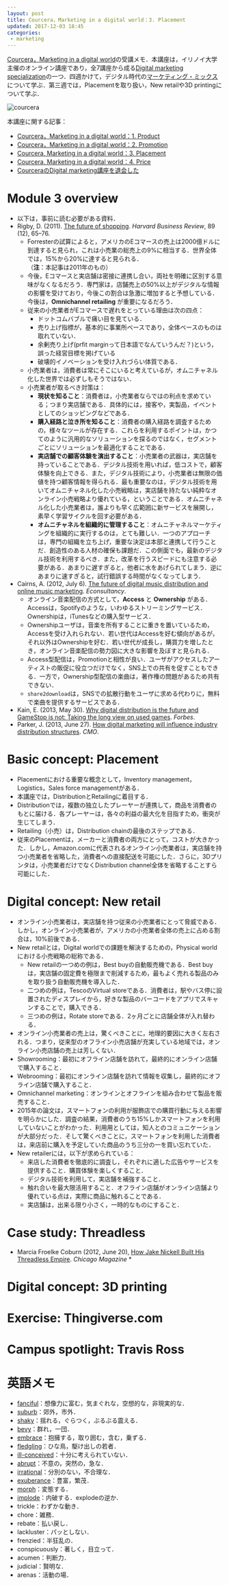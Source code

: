 ```yaml
---
layout: post
title: Courcera，Marketing in a digital world：3. Placement
updated: 2017-12-03 18:45
categories:
 - marketing
---
```


[Courcera，Marketing in a digital world](https://www.coursera.org/learn/marketing-digital)の受講メモ．本講座は，イリノイ大学主催のオンライン講座であり，全7講座から成る[Digital marketing specialization](https://www.coursera.org/specializations/digital-marketing)の一つ．四週かけて，デジタル時代の[マーケティング・ミックス](https://ja.wikipedia.org/wiki/%E3%83%9E%E3%83%BC%E3%82%B1%E3%83%86%E3%82%A3%E3%83%B3%E3%82%B0%E3%83%9F%E3%83%83%E3%82%AF%E3%82%B9)について学ぶ．第三週では，Placementを取り扱い，New retailや3D printingについて学ぶ．

![courcera]({{site.baseurl}}/images/2017-11-18-courcera.png)

本講座に関する記事：
* [Courcera，Marketing in a digital world：1. Product](https://haltaro.github.io/2017/11/08/digital-marketing-1)
* [Courcera，Marketing in a digital world：2. Promotion](https://haltaro.github.io/2017/11/25/digital-marketing-2)
* [Courcera, Marketing in a digital world：3. Placement](https://haltaro.github.io/2017/12/03/digital-marketing-3)
* [Courcera, Marketing in a digital world：4. Price](https://haltaro.github.io/2017/01/07/digital-marketing-4)
* [CourceraのDigital marketing講座を退会した](https://haltaro.github.io/2017/01/07/digital-marketing-retire)

# Module 3 overview

* 以下は，事前に読む必要がある資料．
* Rigby, D. (2011). [The future of shopping](https://hbr.org/2011/12/the-future-of-shopping). *Harvard Business Review*, 89 (12), 65–76.
  * Forresterの試算によると，アメリカのEコマースの売上は2000億ドルに到達すると見られ，これは小売業の総売上の9%に相当する．世界全体では，15%から20%に達すると見られる．（**注**：本記事は2011年のもの）
  * 今後，Eコマースと実店舗は密接に連携し合い，両社を明確に区別する意味がなくなるだろう．専門家は，店舗売上の50%以上がデジタルな情報の影響を受けており，今後この割合は急激に増加すると予想している．今後は，**Omnichannel retailing** が重要になるだろう．
  * 従来の小売業者がEコマースで遅れをとっている理由は次の四点：
    * ドットコムバブルで痛い目を見ている．
    * 売り上げ指標が，基本的に事業所ベースであり，全体ベースのものは取れていない．
    * 余剰売り上げ(prfit marginって日本語でなんていうんだ？)という，誤った経営目標を掲げている
    * 破壊的イノベーションを受け入れづらい体質である．
  * 小売業者は，消費者は常にそこにいると考えているが，オムニチャネル化した世界では必ずしもそうではない．
  * 小売業者が取るべき対策は：
    * **現状を知ること**：消費者は，小売業者ならではの利点を求めている；つまり実店舗である．具体的には，接客や，実製品，イベントとしてのショッピングなどである．
    * **購入経路と泣き所を知ること**：消費者の購入経路を調査するための，様々なツールが存在する．これらを利用するポイントは，かつてのように汎用的なソリューションを探るのではなく，セグメントごとにソリューションを最適化することである．
    * **実店舗での顧客体験を演出すること**：小売業者の武器は，実店舗を持っていることである．デジタル技術を用いれば，低コストで，顧客体験を向上できる．また，デジタル技術により，小売業者は無限の価値を持つ顧客情報を得られる．最も重要なのは，デジタル技術を用いてオムニチャネル化した小売戦略は，実店舗を持たない純粋なオンライン小売戦略より優れている，ということである．オムニチャネル化した小売業者は，誰よりも早く広範囲に新サービスを展開し，素早く学習サイクルを回す必要がある．
    * **オムニチャネルを組織的に管理すること**：​オムニチャネルマーケティングを組織的に実行するのは，とても難しい．一つのアプローチは，専門の組織を立ち上げ，重要な決定は本部と連携して行うことだ．創造性のある人材の確保も課題だ．この側面でも，最新のデジタル技術を利用するべき．また，改革を行うスピードにも注意する必要がある．あまりに遅すぎると，他者に水をあげられてしまう．逆にあまりに速すぎると，試行錯誤する時間がなくなってしまう．
* Cairns, A. (2012, July 6). [The future of digital music distribution and online music marketing](https://econsultancy.com/blog/10275-the-future-of-digital-music-distribution-and-online-music-marketing/). *Econsultancy*.
  * ​オンライン音楽配信の方式として，**Access** と **Ownership** がある．Accessは，Spotifyのような，いわゆるストリーミングサービス．Ownershipは，iTunesなどの購入型サービス．
  * Ownershipユーザは，音楽を所有することに重きを置いているため，Accessを受け入れられない．若い世代はAccessを好む傾向があるが，それ以外はOwnershipを好む．若い世代が成長し，購買力を増したとき，オンライン音楽配信の勢力図に大きな影響を及ぼすと見られる．
  * Access型配信は，Promotionと相性が良い．ユーザがアクセスしたアーティストの販促に役立つだけでなく，SNS上での共有を促すこともできる．一方で，Ownership型配信の楽曲は，著作権の問題があるため共有できない．
  * `share2download`は，SNSでの拡散行動をユーザに求める代わりに，無料で楽曲を提供するサービスである．
* Kain, E. (2013, May 30). [Why digital distribution is the future and GameStop is not: Taking the long view on used games](https://www.forbes.com/sites/erikkain/2013/05/30/why-digital-distribution-is-the-future-and-gamestop-is-not-taking-the-long-view-on-used-games/#583e878d4a5e). *Forbes*.
* Parker, J. (2013, June 27). [How digital marketing will influence industry distribution structures](http://www.cmo.com/features/articles/2013/6/27/how_digital_marketin.html). *CMO*.

# Basic concept: Placement

* Placementにおける重要な概念として，Inventory management，Logistics，Sales force managementがある．
* 本講座では，DistributionとRetailingに着目する．
* Distributionでは，複数の独立したプレーヤーが連携して，商品を消費者のもとに届ける．各プレーヤーは，各々の利益の最大化を目指すため，衝突が生じてしまう．
* Retailing（小売）は，Distribution chainの最後のステップである．
* 従来のPlacementは，メーカーと消費者の両方にとって，コストが大きかった．しかし，Amazon.comに代表されるオンライン小売業者は，実店舗を持つ小売業者を省略した，消費者への直接配送を可能にした．さらに，3Dプリンタは，小売業者だけでなくDistribution channel全体を省略することすら可能にした．

# Digital concept: New retail

* オンライン小売業者は，実店舗を持つ従来の小売業者にとって脅威である．しかし，オンライン小売業者が，アメリカの小売業者全体の売上に占める割合は，10%前後である．
* New retailとは，Digital worldでの課題を解決するための，Physical worldにおける小売戦略の総称である．
  * New retailの一つめの例は，Best buyの自動販売機である．Best buyは，実店舗の固定費を極限まで削減するため，最もよく売れる製品のみを取り扱う自動販売機を導入した．
  * 二つめの例は，TescoのVirtual storeである．消費者は，駅やバス停に設置されたディスプレイから，好きな製品のバーコードをアプリでスキャンすることで，購入できる．
  * 三つめの例は，Rotate storeである．2ヶ月ごとに店舗全体が入れ替わる．
* オンライン小売業者の売上は，驚くべきことに，地理的要因に大きく左右される．つまり，従来型のオフライン小売店舗が充実している地域では，オンライン小売店舗の売上は芳しくない．
* Showrooming：最初にオフライン店舗を訪れて，最終的にオンライン店舗で購入すること．
* Webrooming：最初にオンライン店舗を訪れて情報を収集し，最終的にオフライン店舗で購入すること．
* Omnichannel marketing：オンラインとオフラインを組み合わせて製品を販売すること．
* 2015年の論文は，スマートフォンの利用が服飾店での購買行動に与える影響を明らかにした．調査の結果，消費者のうち15%しかスマートフォンを利用していないことがわかった．利用用としては，知人とのコミュニケーションが大部分だった．そして驚くべきことに，スマートフォンを利用した消費者は，来店前に購入を予定していた商品のうち三分の一を買い忘れていた．
* New retailerには，以下が求められている：
  * 来店した消費者を徹底的に調査し，それぞれに適した広告やサービスを提供すること．購買体験を楽しくすること．
  * デジタル技術を利用して，実店舗を補強すること．
  * 触れ合いを最大限活用すること．オフライン店舗がオンライン店舗より優れている点は，実際に商品に触れることである．
  * 実店舗は，出来る限り小さく，一時的なものにすること．

# Case study: Threadless

* Marcia Froelke Coburn (2012, June 20), [How Jake Nickell Built His Threadless Empire](http://www.chicagomag.com/Chicago-Magazine/July-2012/How-Jake-Nickell-Built-His-Threadless-Empire/). *Chicago Magazine*
  *

# Digital concept: 3D printing

# Exercise: Thingiverse.com

# Campus spotlight: Travis Ross

# 英語メモ
* [fanciful](https://ejje.weblio.jp/content/fanciful)：想像力に富む，気まぐれな，空想的な，非現実的な．
* [suburb](https://ejje.weblio.jp/content/suburb)：郊外，市外．
* [shaky](https://ejje.weblio.jp/content/shaky)：揺れる，ぐらつく，ぶるぶる震える．
* [bevy](https://ejje.weblio.jp/content/bevy)：群れ，一団．
* [embrace](https://ejje.weblio.jp/content/embrace)：抱擁する，取り囲む，含む，乗ずる．
* [fledgling](https://ejje.weblio.jp/content/fledgling)：ひな鳥，駆け出しの若者．
* [ill-conceived](https://ejje.weblio.jp/content/ill-conceived)：十分に考えられていない．
* [abrupt](https://ejje.weblio.jp/content/abrupt)：不意の，突然の，急な．
* [irrational](https://ejje.weblio.jp/content/irrational)：分別のない，不合理な．
* [exuberance](https://ejje.weblio.jp/content/exuberance)：豊富，繁茂．
* [morph](https://ejje.weblio.jp/content/morph)：変態する．
* [implode](https://ejje.weblio.jp/content/implode)：内破する．explodeの逆か．
* trickle：わずかな動き．
* chore：雑務．
* rebate：払い戻し．
* lackluster：パッとしない．
* frenzied：半狂乱の．
* conspicuously：著しく，目立って．
* acumen：判断力．
* judicial：賢明な．
* arenas：活動の場．
